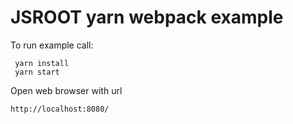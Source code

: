 # JSROOT yarn webpack example

To run example call:

     yarn install
     yarn start

Open web browser with url

    http://localhost:8080/

